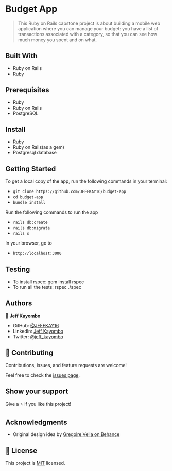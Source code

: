 # Budget App

> This Ruby on Rails capstone project is about building a mobile web application where you can manage your budget: you have a list of transactions associated with a category, so that you can see how much money you spent and on what.


## Built With

- Ruby on Rails
- Ruby

## Prerequisites

- Ruby
- Ruby on Rails
- PostgreSQL

## Install

- Ruby
- Ruby on Rails(as a gem)
- Postgresql database

## Getting Started

To get a local copy of the app, run the following commands in your terminal:
- `git clone https://github.com/JEFFKAY16/budget-app`
- `cd budget-app`
- `bundle install`

Run the following commands to run the app

- `rails db:create`
- `rails db:migrate`
- `rails s`

In your browser, go to

- `http://localhost:3000`

## Testing
- To install rspec: gem install rspec
- To run all the tests: rspec ./spec


## Authors

👤 **Jeff Kayombo**

- GitHub: [@JEFFKAY16](https://github.com/JEFFKAY16)
- LinkedIn: [Jeff Kayombo](https://www.linkedin.com/in/jeff-kayombo/)
- Twitter: [@jeff_kayombo](https://twitter.com/jeff_kayombo)


## 🤝 Contributing

Contributions, issues, and feature requests are welcome!

Feel free to check the [issues page](../../issues/).

## Show your support

Give a ⭐️ if you like this project!

## Acknowledgments
- Original design idea by
[Gregoire Vella on Behance](https://www.behance.net/gregoirevella)

## 📝 License

This project is [MIT](./MIT.md) licensed.